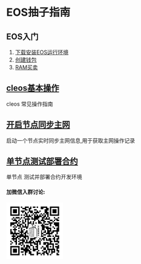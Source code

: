 # EOS抽子指南
## EOS入门
1. [下载安装EOS运行环境](./guide/install)
2. [创建钱包](./guide/wallet_create)
3. [RAM买卖](./guide/ram)

## [cleos基本操作](./guide/mainnet_cleos)
cleos 常见操作指南

## [开启节点同步主网](./guide/sync)
启动一个节点实时同步主网信息,用于获取主网操作记录

## [单节点测试部署合约](./guide/single_test)
单节点 测试并部署合约开发环境

#### 加微信入群讨论:
<img src="./guide/wx.jpeg" width="150px"/>

